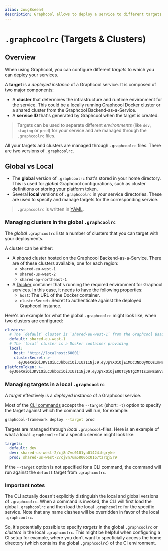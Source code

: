 ```yaml
---
alias: zoug8seen4
description: Graphcool allows to deploy a service to different targets.
---
```


# `.graphcoolrc` (Targets & Clusters)

## Overview

When using Graphcool, you can configure different _targets_ to which you can deploy your services.

A **target** is a _deployed instance_ of a Graphcool service. It is composed of two major components:

- A **cluster** that determines the infrastructure and runtime environment for the service. This could be a locally running Graphcool Docker cluster or a shared cluster from the Graphcool Backend-as-a-Service.
- A **service ID** that's generated by Graphcool when the target is created.  

> Targets can be used to separate different _environments_ (like `dev`, `staging` or `prod`) for your service and are managed through the `.graphcoolrc` files.

All your targets and clusters are managed through `.graphcoolrc` files. There are two versions of `.graphcoolrc`.

## Global vs Local

- The **global** version of `.graphcoolrc` that's stored in your home directory. This is used for _global_ Graphcool configurations, such as cluster definitions or storing your platform token. 
- Several **local** versions of `.graphcoolrc` in your service directories. These are used to specify and manage targets for the corresponding service.

> `.graphcoolrc` is written in [YAML](https://en.wikipedia.org/wiki/YAML).

### Managing clusters in the global `.graphcoolrc`

The _global_ `.graphcoolrc` lists a number of clusters that you can target with your deployments.

A cluster can be either:

- A _shared_ cluster hosted on the Graphcool Backend-as-a-Service. There are of these clusters available, one for each region:
  - `shared-eu-west-1`
  - `shared-us-west-2`
  - `shared-ap-northeast-1`
- A [Docker](https://www.docker.com) container that's running the required environment for Graphool services. In this case, it needs to have the following properties:
  - `host`: The URL of the Docker container.
  - `clusterSecret`: Secret to authenticate against the deployed Graphcool instance.

Here's an example for what the global `.graphcoolrc` might look like, when two clusters are configured:

```yml
clusters:
  # The `default` cluster is `shared-eu-west-1` from the Graphcool BaaS
  default: shared-eu-west-1
  # The `local` cluster is a Docker container providing 
  local:
    host: 'http://localhost:60001'
    clusterSecret: >-
      eyJ0eXAiOiJKV1QiLCJhbGciOiJIUzI1NjJ9.eyJpYXQiOjE1MDc3NDQyMDQsImNsaWVudElkIjoiY2o4bmJ5bjE3MDAwMDAxNzdmNHZzN3FxNCJ9.BFJX4w36ZNz-RVlExjA93qXDteEkP7fLgmw5OfFFPGY
platformToken: >-
  eyJ0eXAiOiJKV1QiLCJhbGciOiJIUzI1NjJ9.eyJpYxQiOjE0OTcyNTgzMTIsImNsaWVud3lkIjoiY2l3ajBkc2V1MGY0bDAxMjJ1NDdzcXE1bSJ9.-JEH4TwIZCwJCUIq4Od-r-Xbuw6kkx3QKR5zcwHqmgI
```


### Managing targets in a local `.graphcoolrc`

A _target_ effectively is a _deployed instance_ of a Graphcool service.

Most of the [CLI commands](!alias-aiteerae6l) accept the `--target` (short: `-t`) option to specify the target against which the command will run, for example:

```sh
graphcool-framework deploy --target prod
```

Targets are managed through _local_ `.graphcool`-files. Here is an example of what a local `.graphcoolrc` for a specific service might look like:

```yml
targets:
  default: dev
  dev: shared-us-west-2/cj8n7vc0101ya01424ihgryke
  prod: shared-us-west-2/cj8n7um5800ox0167tzrqj5r9
```

If the `--target` option is not specified for a CLI command, the command will run against the `default` target from `.graphcoolrc`.


### Important notes

The CLI actually doesn't explicitly distinguish the local and global versions of `.graphcoolrc`. When a command is invoked, the CLI will first load the global `.graphcoolrc` and then load the local `.graphcoolrc` for the specific service. Note that any name clashes will be overridden in favor of the local `.graphcoolrc`.

So, it's potentially possible to specify _targets_ in the global `.graphcoolrc` or _clusters_ in the local `.graphcoolrc`. This might be helpful when configuring a CI setup for example, where you don't want to specficially access the home directory (which contains the global `.graphcoolrc`) of the CI environment. 



